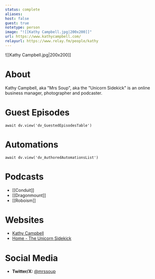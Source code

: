 ```yaml
---
status: complete
aliases: 
host: false
guest: true
notetype: person
image: "![[Kathy Campbell.jpg|200x200]]"
url: https://www.kathycampbell.com/
relayurl: https://www.relay.fm/people/kathy
---
```


![[Kathy Campbell.jpg|200x200]]

# About
Kathy Campbell, aka "Mrs Soup", aka the "Unicorn Sidekick" is an online business manager, photographer and podcaster.

# Guest Episodes
```dataviewjs
await dv.view('dv_GuestedEpisodesTable')
```
# Automations
```dataviewjs
await dv.view('dv_AuthoredAutomationsList')
```

# Podcasts
- [[Conduit]]
- [[Dragonmount]]
- [[Roboism]]

# Websites
- [Kathy Campbell](https://www.kathycampbell.com)
- [Home - The Unicorn Sidekick](https://www.theunicornsidekick.com)

# Social Media
- **Twitter/X:** [@mrssoup](https://twitter.com/mrssoup)